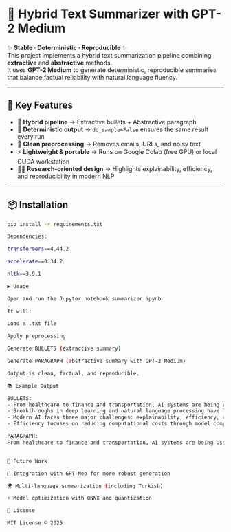 # 📝 Hybrid Text Summarizer with GPT-2 Medium

✨ **Stable · Deterministic · Reproducible** ✨  
This project implements a hybrid text summarization pipeline combining **extractive** and **abstractive** methods.  
It uses **GPT-2 Medium** to generate deterministic, reproducible summaries that balance factual reliability with natural language fluency.  

---

## 🚀 Key Features
- 📌 **Hybrid pipeline** → Extractive bullets + Abstractive paragraph  
- 🎯 **Deterministic output** → `do_sample=False` ensures the same result every run  
- 🧹 **Clean preprocessing** → Removes emails, URLs, and noisy text  
- ⚡ **Lightweight & portable** → Runs on Google Colab (free GPU) or local CUDA workstation  
- 🧑‍🔬 **Research-oriented design** → Highlights explainability, efficiency, and reproducibility in modern NLP  

---

## 📦 Installation
```bash
pip install -r requirements.txt

Dependencies:

transformers==4.44.2

accelerate==0.34.2

nltk==3.9.1

▶️ Usage

Open and run the Jupyter notebook summarizer.ipynb
.
It will:

Load a .txt file

Apply preprocessing

Generate BULLETS (extractive summary)

Generate PARAGRAPH (abstractive summary with GPT-2 Medium)

Output is clean, factual, and reproducible.

📚 Example Output

BULLETS:
- From healthcare to finance and transportation, AI systems are being used to analyze massive datasets, recognize complex patterns, and assist humans in making critical decisions.
- Breakthroughs in deep learning and natural language processing have led to impressive advances in image recognition, speech synthesis, and text generation.
- Modern AI faces three major challenges: explainability, efficiency, and security.
- Efficiency focuses on reducing computational costs through model compression, pruning, and quantization so that AI can run effectively even on limited hardware.

PARAGRAPH:
From healthcare to finance and transportation, AI systems are being used to analyze massive datasets, recognize complex patterns, and assist humans in making critical decisions. Modern AI faces three major challenges: explainability, efficiency, and security. Efficiency focuses on reducing computational costs through model compression, pruning, and quantization so that AI can run effectively even on limited hardware. Security involves defending models against adversarial attacks, data poisoning, and distribution shifts that could degrade performance in real-world environments.


🔮 Future Work

🧠 Integration with GPT-Neo for more robust generation

🌍 Multi-language summarization (including Turkish)

⚡ Model optimization with ONNX and quantization

📜 License

MIT License © 2025


